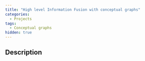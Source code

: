 ```yaml
---
title: "High level Information Fusion with conceptual graphs"
categories:
  - Projects
tags:
  - Conceptual graphs
hidden: true
---
```


## Description

